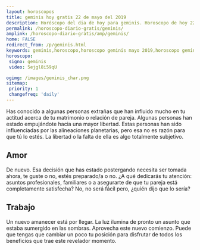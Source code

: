 ```yaml
---
layout: horoscopos
title: geminis hoy gratis 22 de mayo del 2019 
description: Horóscopo del dia de hoy para geminis. Horoscopo de hoy 22 de mayo del 2019. Las predicciones de amor, trabajo, vida personal gratis.
permalink: /horoscopo-diario-gratis/geminis/
amplink: /horoscopo-diario-gratis/amp/geminis/
home: FALSE
redirect_from: /p/geminis.html
keywords: geminis,horoscopo,horoscopo geminis mayo 2019,horoscopo geminis hoy,tarot geminis mayo 2019,horoscopo geminis,tarot geminis hoy,horoscopo de hoy,horoscopo diario,tarot del amor,horoscopo de hoy geminis,horoscopo diario del tarot, Horoscopo de hoy geminis 22 de mayo del 2019,horóscopo del día,signos zodiacales 2019, el horoscopo de hoy
horoscopo:
 signo: geminis
 video: 5ejgl8i59qU

ogimg: /images/geminis_char.png
sitemap:
 priority: 1
 changefreq: 'daily'
---
```



Has conocido a algunas personas extrañas que han influido mucho en tu actitud acerca de tu matrimonio o relación de pareja. Algunas personas han estado empujándote hacia una mayor libertad. Estas personas han sido influenciadas por las alineaciones planetarias, pero esa no es razón para que tú lo estés. La libertad o la falta de ella es algo totalmente subjetivo.

## Amor

De nuevo. Esa decisión que has estado postergando necesita ser tomada ahora, te guste o no, estés preparado/a o no. ¿A qué dedicarás tu atención: asuntos profesionales, familiares o a asegurarte de que tu pareja está completamente satisfecha? No, no será fácil pero, ¿quién dijo que lo sería?

## Trabajo

Un nuevo amanecer está por llegar. La luz ilumina de pronto un asunto que estaba sumergido en las sombras. Aprovecha este nuevo comienzo. Puede que tengas que cambiar un poco tu posición para disfrutar de todos los beneficios que trae este revelador momento.